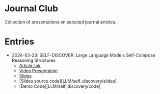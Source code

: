 # Journal Club

Collection of presentations on selected journal articles.

# Entries

* 2024-03-23: SELF-DISCOVER: Large Language Models Self-Compose Reasoning Structures
    * [Article link](https://arxiv.org/pdf/2402.03620.pdf)
    * [Video Presentation](https://www.youtube.com/watch?v=tz8gAM03HVE)
    * [Slides](LLM/self_discovery/slides/self_discovery_slides.pdf)
    * [Slides source code][LLM/self_discovery/slides]
    * [Demo Code][LLM/self_discovery/code]

